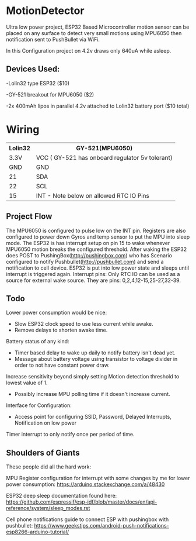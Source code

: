 # MotionDetector
Ultra low power project, ESP32 Based Microcontroller motion sensor can be placed on any surface to detect very small motions using MPU6050 then notification sent to PushBullet via WiFi.

In this Configuration project on 4.2v draws only 640uA while asleep.

Devices Used:
------
-Lolin32 type ESP32 ($10)

-GY-521 breakout for MPU6050 ($2)

-2x 400mAh lipos in parallel 4.2v attached to Lolin32 battery port ($10 total)


Wiring
======
<table>
  <tr>
    <th>Lolin32</th>     <th>GY-521(MPU6050)</th></tr>
  <tr><td>3.3V</td><td>VCC ( GY-521 has onboard regulator 5v tolerant)</td></tr>
  <tr><td>GND</td><td>GND</td></tr>
  <tr><td>21</td><td>SDA</td></tr>
  <tr><td>22</td><td>SCL</td></tr>
  <tr><td>15</td><td>INT - Note below on allowed RTC IO Pins</td></tr>

</table>

Project Flow
----
The MPU6050 is configured to pulse low on the INT pin.  Registers are also configured to power down Gyros and temp sensor to put the MPU into sleep mode.
The ESP32 is has interrupt setup on pin 15 to wake whenever MPU6050 motion breaks the configured threshold.
After waking the ESP32 does POST to PushingBox(http://pushingbox.com) who has Scenario configured to notify Pushbullet(http://pushbullet.com) and send a notification to cell device.
ESP32 is put into low power state and sleeps until interrupt is triggered again.
Interrupt pins: Only RTC IO can be used as a source for external wake source. They are pins: 0,2,4,12-15,25-27,32-39.

Todo
-----
Lower power consumption would be nice:
- Slow ESP32 clock speed to use less current while awake.
- Remove delays to shorten awake time.

Battery status of any kind:
- Timer based delay to wake up daily to notify battery isn't dead yet.
- Message about battery voltage using transistor to voltage divider in order to not have constant power draw.

Increase sensitivity beyond simply setting Motion detection threshold to lowest value of 1.
- Possibly increase MPU polling time if it doesn't increase current.

Interface for Configuration:
- Access point for configuring SSID, Password, Delayed Interrupts, Notification on low power

Timer interrupt to only notify once per period of time.


Shoulders of Giants
----
These people did all the hard work:

MPU Register configuration for interrupt with some changes by me for lower power consumption: https://arduino.stackexchange.com/a/48430

ESP32 deep sleep documentation found here: https://github.com/espressif/esp-idf/blob/master/docs/en/api-reference/system/sleep_modes.rst

Cell phone notifications guide to connect ESP with pushingbox with pushbullet: https://www.geekstips.com/android-push-notifications-esp8266-arduino-tutorial/
